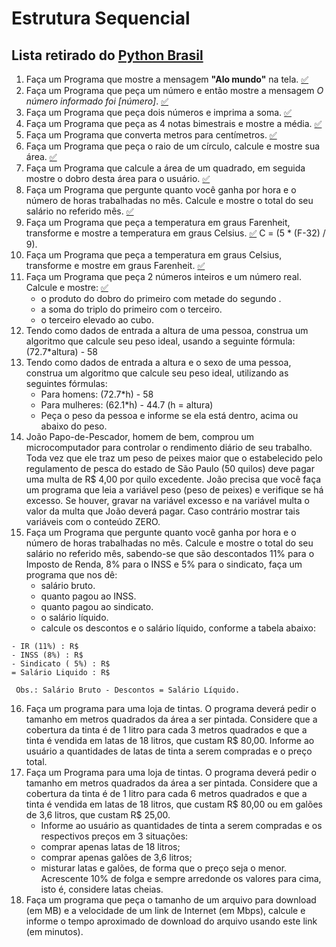 # Estrutura Sequencial

Lista retirado do [Python Brasil](https://wiki.python.org.br/EstruturaSequencial)
---

1. Faça um Programa que mostre a mensagem **"Alo mundo"** na tela. [:white_check_mark:](respostasES/1ES.py)
2. Faça um Programa que peça um número e então mostre a mensagem _O número informado foi [número]_. [:white_check_mark:](respostasES/2ES.py)
3. Faça um Programa que peça dois números e imprima a soma. [:white_check_mark:](respostasES/3ES.py)
4. Faça um Programa que peça as 4 notas bimestrais e mostre a média. [:white_check_mark:](respostasES/4ES.py)
5. Faça um Programa que converta metros para centímetros. [:white_check_mark:](respostasES/5ES.py)
6. Faça um Programa que peça o raio de um círculo, calcule e mostre sua área. [:white_check_mark:](respostasES/6ES.py)
7. Faça um Programa que calcule a área de um quadrado, em seguida mostre o dobro desta área para o usuário.  [:white_check_mark:](respostasES/7ES.py)
8. Faça um Programa que pergunte quanto você ganha por hora e o número de horas trabalhadas no mês. Calcule e mostre o total do seu salário no referido mês. [:white_check_mark:](respostasES/8ES.py)
9. Faça um Programa que peça a temperatura em graus Farenheit, transforme e mostre a temperatura em graus Celsius.  [:white_check_mark:](respostasES/9ES.py)
C = (5 * (F-32) / 9).
10. Faça um Programa que peça a temperatura em graus Celsius, transforme e mostre em graus Farenheit. [:white_check_mark:](respostasES/10ES.py)
11. Faça um Programa que peça 2 números inteiros e um número real. Calcule e mostre: [:white_check_mark:](respostasES/11ES.py)
    * o produto do dobro do primeiro com metade do segundo .
    * a soma do triplo do primeiro com o terceiro.
    * o terceiro elevado ao cubo.
12. Tendo como dados de entrada a altura de uma pessoa, construa um algoritmo que calcule seu peso ideal, usando a seguinte fórmula: (72.7*altura) - 58
13. Tendo como dados de entrada a altura e o sexo de uma pessoa, construa um algoritmo que calcule seu peso ideal, utilizando as seguintes fórmulas:
    * Para homens: (72.7*h) - 58
    * Para mulheres: (62.1*h) - 44.7 (h = altura)
    * Peça o peso da pessoa e informe se ela está dentro, acima ou abaixo do peso.
14. João Papo-de-Pescador, homem de bem, comprou um microcomputador para controlar o rendimento diário de seu trabalho. Toda vez que ele traz um peso de peixes maior que o estabelecido pelo regulamento de pesca do estado de São Paulo (50 quilos) deve pagar uma multa de R$ 4,00 por quilo excedente. João precisa que você faça um programa que leia a variável peso (peso de peixes) e verifique se há excesso. Se houver, gravar na variável excesso e na variável multa o valor da multa que João deverá pagar. Caso contrário mostrar tais variáveis com o conteúdo ZERO.
15. Faça um Programa que pergunte quanto você ganha por hora e o número de horas trabalhadas no mês. Calcule e mostre o total do seu salário no referido mês, sabendo-se que são descontados 11% para o Imposto de Renda, 8% para o INSS e 5% para o sindicato, faça um programa que nos dê:
    * salário bruto.
    * quanto pagou ao INSS.
    * quanto pagou ao sindicato.
    * o salário líquido.
    * calcule os descontos e o salário líquido, conforme a tabela abaixo:
```+ Salário Bruto : R$
- IR (11%) : R$
- INSS (8%) : R$
- Sindicato ( 5%) : R$
= Salário Liquido : R$
```
     Obs.: Salário Bruto - Descontos = Salário Líquido.
16. Faça um programa para uma loja de tintas. O programa deverá pedir o tamanho em metros quadrados da área a ser pintada. Considere que a cobertura da tinta é de 1 litro para cada 3 metros quadrados e que a tinta é vendida em latas de 18 litros, que custam R$ 80,00. Informe ao usuário a quantidades de latas de tinta a serem compradas e o preço total.
17. Faça um Programa para uma loja de tintas. O programa deverá pedir o tamanho em metros quadrados da área a ser pintada. Considere que a cobertura da tinta é de 1 litro para cada 6 metros quadrados e que a tinta é vendida em latas de 18 litros, que custam R$ 80,00 ou em galões de 3,6 litros, que custam R$ 25,00.
    * Informe ao usuário as quantidades de tinta a serem compradas e os respectivos preços em 3 situações:
    * comprar apenas latas de 18 litros;
    * comprar apenas galões de 3,6 litros;
    * misturar latas e galões, de forma que o preço seja o menor. Acrescente 10% de folga e sempre arredonde os valores para cima, isto é, considere latas cheias.
18. Faça um programa que peça o tamanho de um arquivo para download (em MB) e a velocidade de um link de Internet (em Mbps), calcule e informe o tempo aproximado de download do arquivo usando este link (em minutos).
